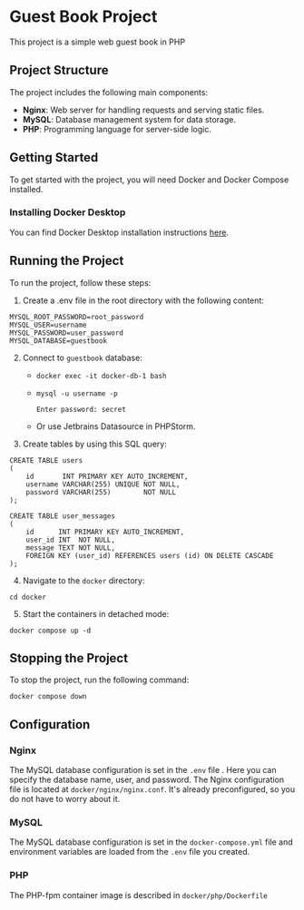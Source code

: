 # Guest Book Project

This project is a simple web guest book in PHP

## Project Structure

The project includes the following main components:

- **Nginx**: Web server for handling requests and serving static files.
- **MySQL**: Database management system for data storage.
- **PHP**: Programming language for server-side logic.

## Getting Started

To get started with the project, you will need Docker and Docker Compose installed.

### Installing Docker Desktop

You can find Docker Desktop installation instructions [here](https://docs.docker.com/desktop/).

##   

## Running the Project

To run the project, follow these steps:

1. Сreate a .env file in the root directory with the following content:

```env
MYSQL_ROOT_PASSWORD=root_password
MYSQL_USER=username
MYSQL_PASSWORD=user_password
MYSQL_DATABASE=guestbook
```

2. Connect to `guestbook` database:
    - ```shell
      docker exec -it docker-db-1 bash
       ```
   - ```shell
     mysql -u username -p 
      
     Enter password: secret
     ```
   - Or use Jetbrains Datasource in PHPStorm.


3. Create tables by using this SQL query:
```mysql
CREATE TABLE users
(
    id       INT PRIMARY KEY AUTO_INCREMENT,
    username VARCHAR(255) UNIQUE NOT NULL,
    password VARCHAR(255)        NOT NULL
);

CREATE TABLE user_messages
(
    id      INT PRIMARY KEY AUTO_INCREMENT,
    user_id INT  NOT NULL,
    message TEXT NOT NULL,
    FOREIGN KEY (user_id) REFERENCES users (id) ON DELETE CASCADE
);
```

4. Navigate to the `docker` directory:

```shell
cd docker
```

5. Start the containers in detached mode:

```shell
docker compose up -d
```

## Stopping the Project

To stop the project, run the following command:

```shell
docker compose down
```

## Configuration

### Nginx

The MySQL database configuration is set in the `.env` file . Here you can specify the database name, user, and password.
The Nginx configuration file is located at `docker/nginx/nginx.conf`. It's already preconfigured, so you do not have to
worry about it.

### MySQL

The MySQL database configuration is set in the `docker-compose.yml` file and environment variables are loaded from
the `.env` file you created.

### PHP

The PHP-fpm container image is described in `docker/php/Dockerfile`

